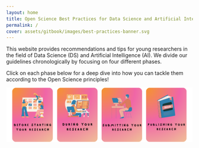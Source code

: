 ```yaml
---
layout: home
title: Open Science Best Practices for Data Science and Artificial Intelligence
permalink: /
cover: assets/gitbook/images/best-practices-banner.svg
---
```


This website provides recommendations and tips for young researchers in the field of Data Science
(DS) and Artificial Intelligence (AI). We divide our guidelines chronologically by focusing on four different phases.

Click on each phase below for a deep dive into how you can tackle them according to the Open Science principles!

<div style="margin-top: 10px;">
<img src="assets/gitbook/images/best-practices-rounded.png"
     alt=""
     style="align: center; margin-right: 10px; margin-bottom: 10px; width: 1500px;" />
</div>

